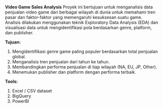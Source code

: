 **Video Game Sales Analysis** 
        Proyek ini bertujuan untuk menganalisis data penjualan video game dari berbagai wilayah di dunia untuk memahami tren pasar dan faktor-faktor yang memengaruhi kesuksesan suatu game. Analisis dilakukan menggunakan teknik Exploratory Data Analysis (EDA) dan visualisasi data untuk mengidentifikasi pola berdasarkan genre, platform, dan publisher.

**Tujuan:** 
1. Mengidentifikasi genre game paling populer berdasarkan total penjualan global.
2. Menganalisis tren penjualan dari tahun ke tahun.
3. Membandingkan performa penjualan di tiap wilayah (NA, EU, JP, Other).
4. Menemukan publisher dan platform dengan performa terbaik.

**Tools:**
1. Excel / CSV dataset
2. BigQuery
3. PowerBI





